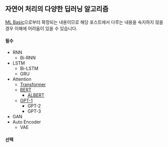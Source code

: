 ## 자연어 처리의 다양한 딥러닝 알고리즘
[ML Basic](https://github.com/silverstar0727/silverstar0727.github.io/tree/master/_posts/ml%20basic)으로부터 확장되는 내용이므로 해당 포스트에서 다루는 내용을 숙지하지 않을 경우 이해에 어려움이 있을 수 있습니다.

#### 필수
* RNN
  * Bi-RNN
* LSTM
  * Bi-LSTM
  * GRU
* Attention
  * [Transformer](https://paul-hyun.github.io/transformer-01/)
  * [BERT](https://paul-hyun.github.io/bert-01/)
    * [ALBERT](https://silverstar0727.github.io/paper%20review/2020/12/14/ALBERT/)
  * [GPT-1](https://paul-hyun.github.io/gpt-01/)
    * GPT-2
    * GPT-3
* GAN
* Auto Encoder
  * VAE
  
#### 선택
